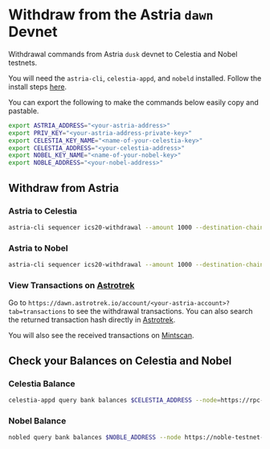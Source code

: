 # Withdraw from the Astria `dawn` Devnet

Withdrawal commands from Astria `dusk` devnet to Celestia and Nobel testnets.

You will need the `astria-cli`, `celestia-appd`, and `nobeld` installed. Follow
the install steps [here](../overview.md#bridging-dependencies).

You can export the following to make the commands below easily copy and
pastable.

```bash
export ASTRIA_ADDRESS="<your-astria-address>"
export PRIV_KEY="<your-astria-address-private-key>"
export CELESTIA_KEY_NAME="<name-of-your-celestia-key>"
export CELESTIA_ADDRESS="<your-celestia-address>"
export NOBEL_KEY_NAME="<name-of-your-nobel-key>"
export NOBLE_ADDRESS="<your-nobel-address>"
```

## Withdraw from Astria

### Astria to Celestia

```bash
astria-cli sequencer ics20-withdrawal --amount 1000 --destination-chain-address=$CELESTIA_ADDRESS --source-channel channel-0 --private-key=$PRIV_KEY --sequencer-url=https://rpc.sequencer.dawn-1.astria.org/ --sequencer.chain-id dawn-1 --asset transfer/channel-0/utia --fee-asset transfer/channel-0/utia
```

### Astria to Nobel

```bash
astria-cli sequencer ics20-withdrawal --amount 1000 --destination-chain-address=$NOBLE_ADDRESS --source-channel channel-1 --private-key=$PRIV_KEY --sequencer-url=https://rpc.sequencer.dawn-1.astria.org/ --sequencer.chain-id dawn-1 --asset transfer/channel-1/uusdc --fee-asset transfer/channel-0/utia
```

### View Transactions on [Astrotrek](https://dawn.astrotrek.io/)

Go to `https://dawn.astrotrek.io/account/<your-astria-account>?tab=transactions`
to see the withdrawal transactions. You can also search the returned transaction
hash directly in [Astrotrek](https://dawn.astrotrek.io/).

You will also see the received transactions on
[Mintscan](#view-transactions-on-mintscan).

## Check your Balances on Celestia and Nobel

### Celestia Balance

```bash
celestia-appd query bank balances $CELESTIA_ADDRESS --node=https://rpc-mocha.pops.one:443 --chain-id mocha-4

```

### Nobel Balance

```bash
nobled query bank balances $NOBLE_ADDRESS --node https://noble-testnet-rpc.polkachu.com:443

```

